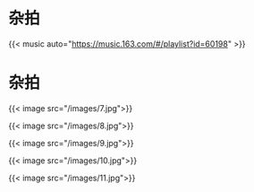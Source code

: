 # 杂拍


{{< music auto="https://music.163.com/#/playlist?id=60198" >}}

# 杂拍

{{< image src="/images/7.jpg">}}

{{< image src="/images/8.jpg">}}

{{< image src="/images/9.jpg">}}

{{< image src="/images/10.jpg">}}

{{< image src="/images/11.jpg">}}


